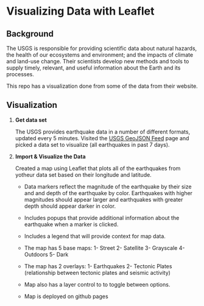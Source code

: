 # Visualizing Data with Leaflet

## Background

The USGS is responsible for providing scientific data about natural hazards, the health of our ecosystems and environment; and the impacts of climate and land-use change. Their scientists develop new methods and tools to supply timely, relevant, and useful information about the Earth and its processes.

This repo has a visualization done from some of the data from their website.

## Visualization

1. **Get data set**

   The USGS provides earthquake data in a number of different formats, updated every 5 minutes. Visited the [USGS GeoJSON Feed](http://earthquake.usgs.gov/earthquakes/feed/v1.0/geojson.php) page and picked a data set to visualize (all earthquakes in past 7 days). 

2. **Import & Visualize the Data**

   Created a map using Leaflet that plots all of the earthquakes from yotheur data set based on their longitude and latitude.

   * Data markers reflect the magnitude of the earthquake by their size and and depth of the earthquake by color. Earthquakes with higher magnitudes should appear larger and earthquakes with greater depth should appear darker in color.

   * Includes popups that provide additional information about the earthquake when a marker is clicked.

   * Includes a legend that will provide context for map data.

   * The map has 5 base maps: 
      1- Street
      2- Satellite
      3- Grayscale
      4- Outdoors
      5- Dark

   * The map has 2 overlays: 
      1- Earthquakes
      2- Tectonic Plates (relationship between tectonic plates and seismic activity)

   * Map also has a layer control to to toggle between options.      
   
   * Map is deployed on github pages

